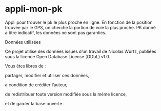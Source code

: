 # appli-mon-pk

Appli pour trouver le pk le plus proche en ligne.
En fonction de la position trouvée par le GPS, on cherche la portion de voie la plus proche.
PK donné a titre indicatif, les données ne sont pas garanties.


Données utilisées

Ce projet utilise des données issues d’un travail de Nicolas Wurtz, publiées sous la licence Open Database License (ODbL) v1.0.

Vous êtes libres de :

partager, modifier et utiliser ces données,

à condition de créditer l’auteur,

de redistribuer toute version modifiée sous la même licence,

et de garder la base ouverte .

